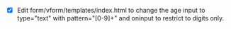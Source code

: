 - [x] Edit form/vform/templates/index.html to change the age input to type="text" with pattern="[0-9]+" and oninput to restrict to digits only.
